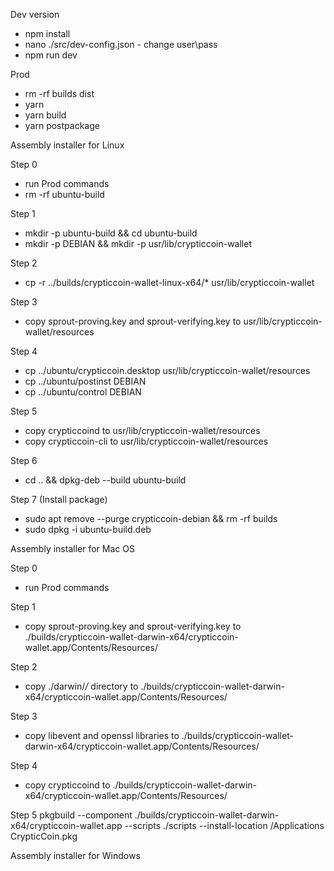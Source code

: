 Dev version
- npm install
- nano ./src/dev-config.json - change user\pass
- npm run dev


Prod
- rm -rf builds dist
- yarn
- yarn build
- yarn postpackage


Assembly installer for Linux

Step 0
- run Prod commands
- rm -rf ubuntu-build

Step 1
- mkdir -p ubuntu-build && cd ubuntu-build
- mkdir -p DEBIAN && mkdir -p usr/lib/crypticcoin-wallet

Step 2
- cp -r ../builds/crypticcoin-wallet-linux-x64/* usr/lib/crypticcoin-wallet

Step 3
- copy sprout-proving.key and sprout-verifying.key to usr/lib/crypticcoin-wallet/resources

Step 4
- cp ../ubuntu/crypticcoin.desktop usr/lib/crypticcoin-wallet/resources
- cp ../ubuntu/postinst DEBIAN
- cp ../ubuntu/control DEBIAN

Step 5
- copy crypticcoind to usr/lib/crypticcoin-wallet/resources
- copy crypticcoin-cli to usr/lib/crypticcoin-wallet/resources

Step 6
- cd .. && dpkg-deb --build ubuntu-build

Step 7 (Install package)
- sudo apt remove --purge crypticcoin-debian && rm -rf builds
- sudo dpkg -i ubuntu-build.deb

Assembly installer for Mac OS

Step 0
- run Prod commands

Step 1
- copy sprout-proving.key and sprout-verifying.key to ./builds/crypticcoin-wallet-darwin-x64/crypticcoin-wallet.app/Contents/Resources/

Step 2
- copy ./darwin/*/* directory to ./builds/crypticcoin-wallet-darwin-x64/crypticcoin-wallet.app/Contents/Resources/

Step 3
- copy libevent and openssl libraries to ./builds/crypticcoin-wallet-darwin-x64/crypticcoin-wallet.app/Contents/Resources/

Step 4
- copy crypticcoind to ./builds/crypticcoin-wallet-darwin-x64/crypticcoin-wallet.app/Contents/Resources/

Step 5
pkgbuild --component ./builds/crypticcoin-wallet-darwin-x64/crypticcoin-wallet.app --scripts ./scripts  --install-location /Applications CrypticCoin.pkg


Assembly installer for Windows


